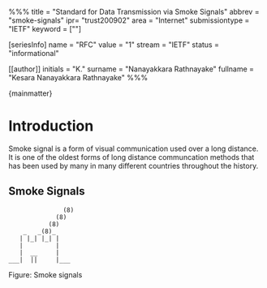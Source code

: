 %%%
title = "Standard for Data Transmission via Smoke Signals"
abbrev = "smoke-signals"
ipr= "trust200902"
area = "Internet"
submissiontype = "IETF"
keyword = [""]

[seriesInfo]
name = "RFC"
value = "1"
stream = "IETF"
status = "informational"

[[author]]
initials = "K."
surname = "Nanayakkara Rathnayake"
fullname = "Kesara Nanayakkara Rathnayake"
%%%

{mainmatter}

# Introduction

Smoke signal is a form of visual communication used over a long distance. It
is one of the oldest forms of long distance communcation methods that has
been used by many in many different countries throughout the history.

## Smoke Signals

~~~
               (8)
             (8)
           (8)
    _   _(8)_
   | |_| |_| |
   |         |
   |  __     |
___|  ||     |___
~~~

Figure: Smoke signals
